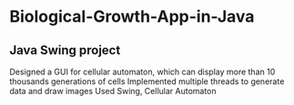 # Biological-Growth-App-in-Java
## Java Swing project

Designed a GUI for cellular automaton, which can display more than 10 thousands generations of cells
Implemented multiple threads to generate data and draw images
Used Swing, Cellular Automaton
